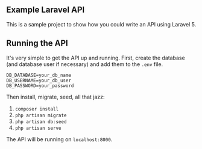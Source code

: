 ## Example Laravel API

 This is a sample project to show how you could write an API using Laravel 5. 

## Running the API

It's very simple to get the API up and running. First, create the database (and database
user if necessary) and add them to the `.env` file.

```
DB_DATABASE=your_db_name
DB_USERNAME=your_db_user
DB_PASSWORD=your_password
```

Then install, migrate, seed, all that jazz:

1. `composer install`
2. `php artisan migrate`
3. `php artisan db:seed`
4. `php artisan serve`

The API will be running on `localhost:8000`.
